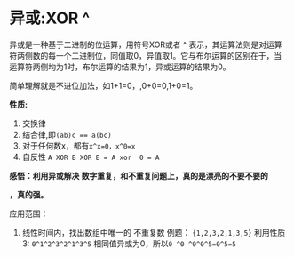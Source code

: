 # 异或:XOR ^

异或是一种基于二进制的位运算，用符号XOR或者 ^ 表示，其运算法则是对运算符两侧数的每一个二进制位，同值取0，异值取1。它与布尔运算的区别在于，当运算符两侧均为1时，布尔运算的结果为1，异或运算的结果为0。

简单理解就是不进位加法，如1+1=0，,0+0=0,1+0=1。

**性质:**

1. 交换律
2. 结合律,即`(ab)c == a(bc)`
3. 对于任何数x，都有`x^x=0，x^0=x`
4. 自反性 `A XOR B XOR B = A xor  0 = A`

**感悟：利用异或解决** **数字重复，和不重复问题上，真的是漂亮的不要不要的**

**，真的强。**

应用范围： 

1. 线性时间内，找出数组中唯一的 不重复数
   例题： `{1,2,3,2,1,3,5}`
   利用性质3: `0^1^2^3^2^1^3^5`
   相同值异或为0，所以`0 ^0 ^0^0^5=0^5=5`

 